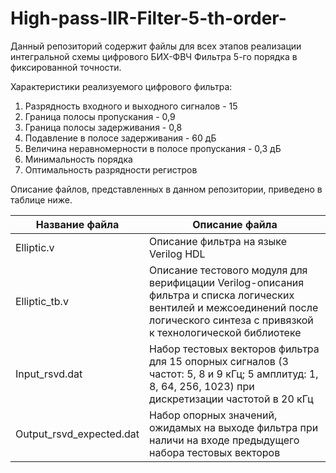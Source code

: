 # High-pass-IIR-Filter-5-th-order-
Данный репозиторий содержит файлы для всех этапов реализации интегральной схемы цифрового БИХ-ФВЧ Фильтра 5-го порядка в фиксированной точности. 

Характеристики реализуемого цифрового фильтра: 
1. Разрядность входного и выходного сигналов - 15 
2. Граница полосы пропускания - 0,9
3. Граница полосы задерживания - 0,8
4. Подавление в полосе задерживания - 60 дБ
5. Величина неравномерности в полосе пропускания - 0,3 дБ
6. Минимальность порядка
7. Оптимальность разрядности регистров

Описание файлов, представленных в данном репозитории, приведено в таблице ниже.

Название файла| Описание файла
-------------|-------------
Elliptic.v| Описание фильтра на языке Verilog HDL
Elliptic_tb.v| Описание тестового модуля для верифицации Verilog-описания фильтра и списка логических вентилей и межсоединений после логического синтеза с привязкой к технологической библиотеке
Input_rsvd.dat| Набор тестовых векторов фильтра для 15 опорных сигналов (3 частот: 5, 8 и 9 кГц; 5 амплитуд: 1, 8, 64, 256, 1023) при дискретизации частотой в 20 кГц
Output_rsvd_expected.dat| Набор опорных значений, ожидамых на выходе фильтра при наличи на входе предыдущего набора тестовых векторов


